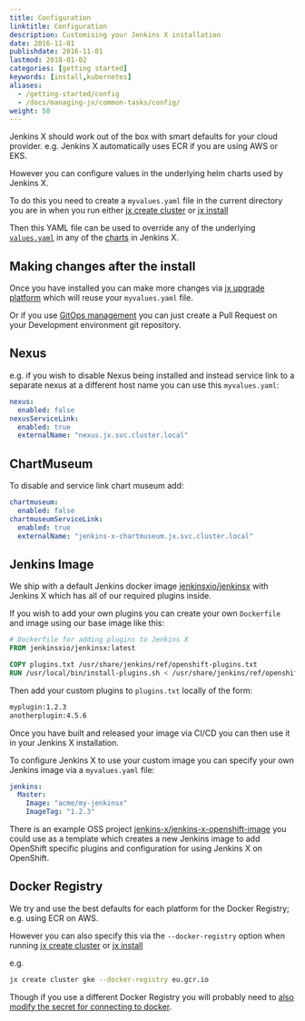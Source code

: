 ```yaml
---
title: Configuration
linktitle: Configuration
description: Customising your Jenkins X installation
date: 2016-11-01
publishdate: 2016-11-01
lastmod: 2018-01-02
categories: [getting started]
keywords: [install,kubernetes]
aliases:
  - /getting-started/config
  - /docs/managing-jx/common-tasks/config/
weight: 50
---
```


Jenkins X should work out of the box with smart defaults for your cloud provider. e.g. Jenkins X automatically uses ECR if you are using AWS or EKS.

However you can configure values in the underlying helm charts used by Jenkins X.

To do this you need to create a `myvalues.yaml` file in the current directory you are in when you run either [jx create cluster](/commands/jx_create_cluster/) or [jx install](/commands/deprecation/)

Then this YAML file can be used to override any of the underlying [`values.yaml`](https://github.com/jenkins-x/jenkins-x-platform/blob/master/jenkins-x-platform/values.yaml) in any of the [charts](https://github.com/jenkins-x/jenkins-x-platform/blob/master/jenkins-x-platform/requirements.yaml) in Jenkins X.

## Making changes after the install

Once you have installed you can make more changes via [jx upgrade platform](/commands/deprecation/) which will reuse your `myvalues.yaml` file.

Or if you use [GitOps management](/docs/managing-jx/common-tasks/manage-via-gitops/) you can just create a Pull Request on your Development environment git repository.

## Nexus

e.g. if you wish to disable Nexus being installed and instead service link to a separate nexus at a different host name you can use this `myvalues.yaml`:

```yaml
nexus:
  enabled: false
nexusServiceLink:
  enabled: true
  externalName: "nexus.jx.svc.cluster.local"
```

## ChartMuseum

To disable and service link chart museum add:

```yaml
chartmuseum:
  enabled: false
chartmuseumServiceLink:
  enabled: true
  externalName: "jenkins-x-chartmuseum.jx.svc.cluster.local"
```

## Jenkins Image

We ship with a default Jenkins docker image [jenkinsxio/jenkinsx](https://hub.docker.com/r/jenkinsxio/jenkinsx/) with Jenkins X which has all of our required plugins inside.

If you wish to add your own plugins you can create your own `Dockerfile` and image using our base image like this:

```dockerfile
# Dockerfile for adding plugins to Jenkins X
FROM jenkinsxio/jenkinsx:latest

COPY plugins.txt /usr/share/jenkins/ref/openshift-plugins.txt
RUN /usr/local/bin/install-plugins.sh < /usr/share/jenkins/ref/openshift-plugins.txt
```

Then add your custom plugins to `plugins.txt` locally of the form:

```txt
myplugin:1.2.3
anotherplugin:4.5.6
```

Once you have built and released your image via CI/CD you can then use it in your Jenkins X installation.

To configure Jenkins X to use your custom image you can specify your own Jenkins image via a `myvalues.yaml` file:

```yaml
jenkins:
  Master:
    Image: "acme/my-jenkinsx"
    ImageTag: "1.2.3"
```

There is an example OSS project [jenkins-x/jenkins-x-openshift-image](https://github.com/jenkins-x/jenkins-x-openshift-image) you could use as a template which creates a new Jenkins image to add OpenShift specific plugins and configuration for using Jenkins X on OpenShift.

## Docker Registry

We try and use the best defaults for each platform for the Docker Registry; e.g. using ECR on AWS.

However you can also specify this via the `--docker-registry` option when running  [jx create cluster](/commands/jx_create_cluster/) or [jx install](/commands/deprecation/)

e.g.

```sh
jx create cluster gke --docker-registry eu.gcr.io
```

Though if you use a different Docker Registry you will probably need to [also modify the secret for connecting to docker](/docs/reference/components/docker-registry/#update-the-configjson-secret).
